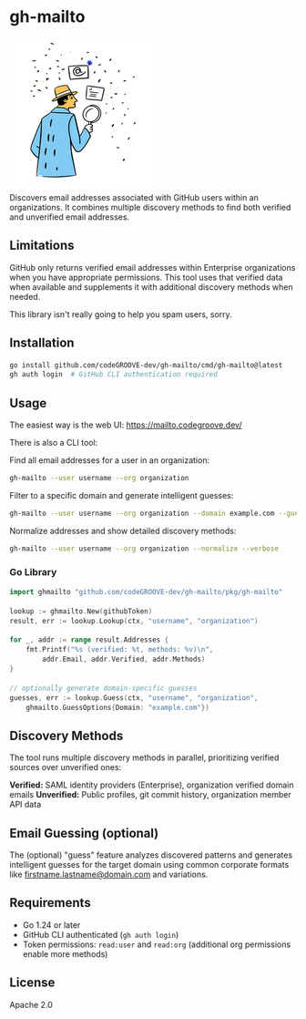 # gh-mailto

![logo](media/logo-small.png)

Discovers email addresses associated with GitHub users within an organizations. It combines multiple discovery methods to find both verified and unverified email addresses.

## Limitations

GitHub only returns verified email addresses within Enterprise organizations when you have appropriate permissions. This tool uses that verified data when available and supplements it with additional discovery methods when needed.

This library isn't really going to help you spam users, sorry.

## Installation

```bash
go install github.com/codeGROOVE-dev/gh-mailto/cmd/gh-mailto@latest
gh auth login  # GitHub CLI authentication required
```

## Usage

The easiest way is the web UI: https://mailto.codegroove.dev/

There is also a CLI tool:

Find all email addresses for a user in an organization:
```bash
gh-mailto --user username --org organization
```

Filter to a specific domain and generate intelligent guesses:
```bash
gh-mailto --user username --org organization --domain example.com --guess
```

Normalize addresses and show detailed discovery methods:
```bash
gh-mailto --user username --org organization --normalize --verbose
```

### Go Library

```go
import ghmailto "github.com/codeGROOVE-dev/gh-mailto/pkg/gh-mailto"

lookup := ghmailto.New(githubToken)
result, err := lookup.Lookup(ctx, "username", "organization")

for _, addr := range result.Addresses {
    fmt.Printf("%s (verified: %t, methods: %v)\n",
        addr.Email, addr.Verified, addr.Methods)
}

// optionally generate domain-specific guesses
guesses, err := lookup.Guess(ctx, "username", "organization",
    ghmailto.GuessOptions{Domain: "example.com"})
```

## Discovery Methods

The tool runs multiple discovery methods in parallel, prioritizing verified sources over unverified ones:

**Verified:** SAML identity providers (Enterprise), organization verified domain emails
**Unverified:** Public profiles, git commit history, organization member API data

## Email Guessing (optional)

The (optional) "guess" feature analyzes discovered patterns and generates intelligent guesses for the target domain using common corporate formats like firstname.lastname@domain.com and variations.

## Requirements

- Go 1.24 or later
- GitHub CLI authenticated (`gh auth login`)
- Token permissions: `read:user` and `read:org` (additional org permissions enable more methods)

## License

Apache 2.0
